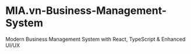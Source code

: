 # MIA.vn-Business-Management-System
Modern Business Management System with React, TypeScript &amp; Enhanced UI/UX
